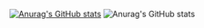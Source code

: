 [![Anurag's GitHub stats](https://github-readme-stats.vercel.app/api?username=ygwbl)](https://github.com/ygwbl)
![Anurag's GitHub stats](https://github-readme-stats.vercel.app/api?username=anuraghazra&show_icons=true)
